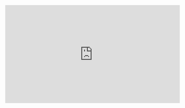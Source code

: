 <html>
<body>
<embed src ="https://www.youtube.com/embed/7ldavNKB3YA?list=PL3YB7_Xq8qPgcB6Viq1ittfvT3XLFUnWo" width="560" height="315">

</body>
</html>
